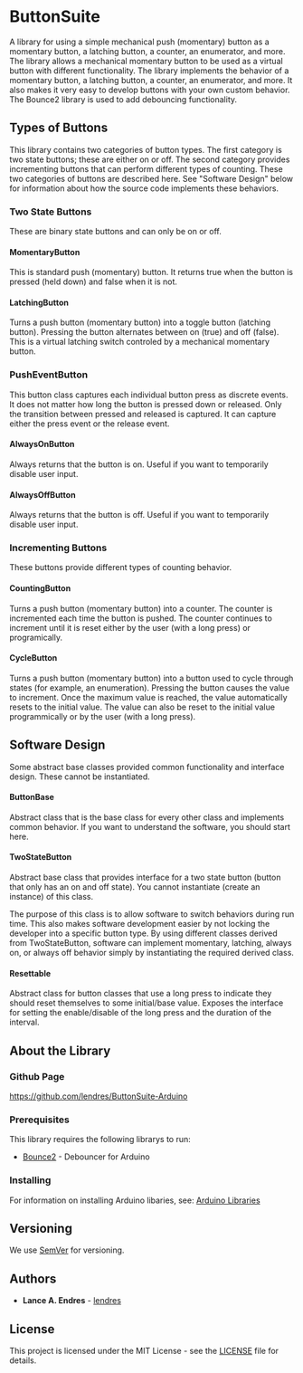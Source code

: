 # ButtonSuite

A library for using a simple mechanical push (momentary) button as a momentary button, a latching button, a counter, an enumerator, and more.  The library allows a mechanical momentary button to be used as a virtual button with different functionality.  The library implements the behavior of a momentary button, a latching button, a counter, an enumerator, and more.  It also makes it very easy to develop buttons with your own custom behavior.  The Bounce2 library is used to add debouncing functionality.


## Types of Buttons
This library contains two categories of button types.  The first category is two state buttons; these are either on or off.  The second category provides incrementing buttons that can perform different types of counting.  These two categories of buttons are described here.  See "Software Design" below for information about how the source code implements these behaviors.

### Two State Buttons
These are binary state buttons and can only be on or off.

#### MomentaryButton
This is standard push (momentary) button.  It returns true when the button is pressed (held down) and false when it is not.

#### LatchingButton
Turns a push button (momentary button) into a toggle button (latching button).  Pressing the button alternates between on (true) and off (false).  This is a virtual latching switch controled by a mechanical momentary button.

### PushEventButton
This button class captures each individual button press as discrete events.  It does not matter how long the button is pressed down or released.  Only the transition between pressed and released is captured.  It can capture either the press event or the release event.

#### AlwaysOnButton
Always returns that the button is on.  Useful if you want to temporarily disable user input.

#### AlwaysOffButton
Always returns that the button is off.  Useful if you want to temporarily disable user input.

### Incrementing Buttons
These buttons provide different types of counting behavior.

#### CountingButton
Turns a push button (momentary button) into a counter.  The counter is incremented each time the button is pushed.  The counter continues to increment until it is reset either by the user (with a long press) or programically.

#### CycleButton
Turns a push button (momentary button) into a button used to cycle through states (for example, an enumeration).  Pressing the button causes the value to increment.  Once the maximum value is reached, the value automatically resets to the initial value.  The value can also be reset to the initial value programmically or by the user (with a long press).

## Software Design
Some abstract base classes provided common functionality and interface design.  These cannot be instantiated.

#### ButtonBase
Abstract class that is the base class for every other class and implements common behavior.  If you want to understand the software, you should start here.

#### TwoStateButton
Abstract base class that provides interface for a two state button (button that only has an on and off state).  You cannot instantiate (create an instance) of this class.

The purpose of this class is to allow software to switch behaviors during run time.  This also makes software development easier by not locking the developer into a specific button type.  By using different classes derived from TwoStateButton, software can implement momentary, latching, always on, or always off behavior simply by instantiating the required derived class.

#### Resettable
Abstract class for button classes that use a long press to indicate they should reset themselves to some initial/base value.  Exposes the interface for setting the enable/disable of the long press and the duration of the interval.


## About the Library
### Github Page

https://github.com/lendres/ButtonSuite-Arduino

### Prerequisites
This library requires the following librarys to run:

* [Bounce2](https://github.com/thomasfredericks/Bounce2) - Debouncer for Arduino

### Installing
For information on installing Arduino libaries, see: [Arduino Libraries](http://www.arduino.cc/en/Guide/Libraries)


## Versioning
We use [SemVer](http://semver.org/) for versioning.


## Authors
* **Lance A. Endres** - [lendres](https://github.com/lendres)

## License
This project is licensed under the MIT License - see the [LICENSE](LICENSE) file for details.